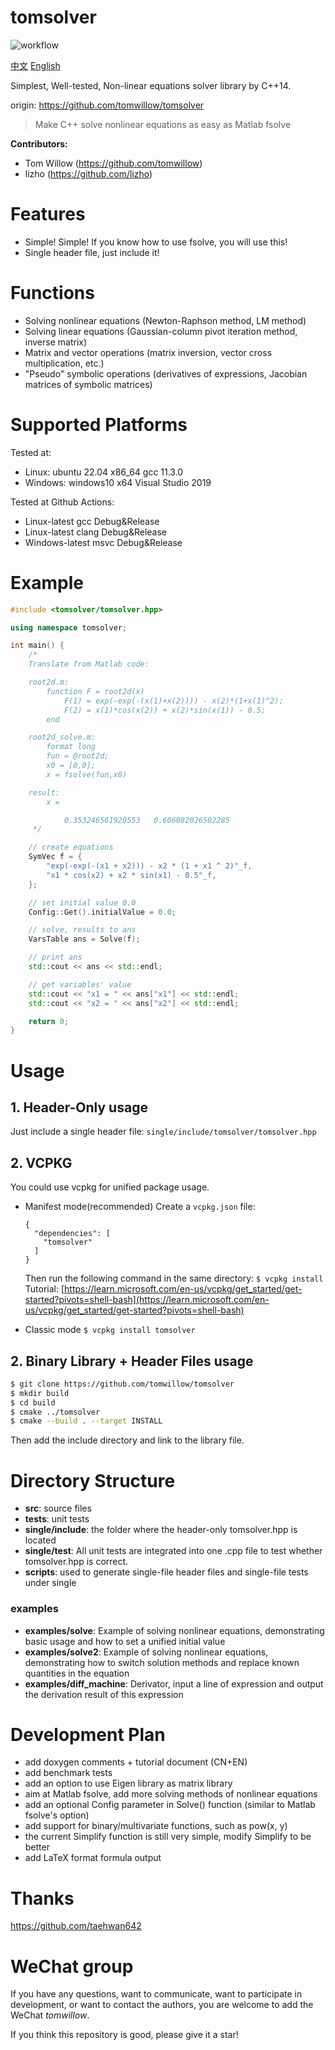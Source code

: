 # tomsolver

![workflow](https://github.com/tomwillow/tomsolver/actions/workflows/cmake-multi-platform.yml/badge.svg)

[中文](https://github.com/tomwillow/tomsolver) [English](https://github.com/tomwillow/tomsolver/blob/master/README-en.md)

Simplest, Well-tested, Non-linear equations solver library by C++14.

origin: https://github.com/tomwillow/tomsolver

> Make C++ solve nonlinear equations as easy as Matlab fsolve

**Contributors:**

* Tom Willow (https://github.com/tomwillow)
* lizho (https://github.com/lizho)

# Features

* Simple! Simple! If you know how to use fsolve, you will use this!
* Single header file, just include it!

# Functions

* Solving nonlinear equations (Newton-Raphson method, LM method)
* Solving linear equations (Gaussian-column pivot iteration method, inverse matrix)
* Matrix and vector operations (matrix inversion, vector cross multiplication, etc.)
* "Pseudo" symbolic operations (derivatives of expressions, Jacobian matrices of symbolic matrices)

# Supported Platforms

Tested at:

* Linux: ubuntu 22.04 x86_64 gcc 11.3.0
* Windows: windows10 x64 Visual Studio 2019

Tested at Github Actions:

* Linux-latest gcc Debug&Release
* Linux-latest clang Debug&Release
* Windows-latest msvc Debug&Release

# Example

```C++
#include <tomsolver/tomsolver.hpp>

using namespace tomsolver;

int main() {
    /*
    Translate from Matlab code:

    root2d.m:
        function F = root2d(x)
            F(1) = exp(-exp(-(x(1)+x(2)))) - x(2)*(1+x(1)^2);
            F(2) = x(1)*cos(x(2)) + x(2)*sin(x(1)) - 0.5;
        end

    root2d_solve.m:
        format long
        fun = @root2d;
        x0 = [0,0];
        x = fsolve(fun,x0)

    result:
        x =

            0.353246561920553   0.606082026502285
     */

    // create equations
    SymVec f = {
        "exp(-exp(-(x1 + x2))) - x2 * (1 + x1 ^ 2)"_f,
        "x1 * cos(x2) + x2 * sin(x1) - 0.5"_f,
    };

    // set initial value 0.0
    Config::Get().initialValue = 0.0;

    // solve, results to ans
    VarsTable ans = Solve(f);

    // print ans
    std::cout << ans << std::endl;

    // get variables' value
    std::cout << "x1 = " << ans["x1"] << std::endl;
    std::cout << "x2 = " << ans["x2"] << std::endl;

    return 0;
}
```

# Usage

## 1. Header-Only usage

Just include a single header file:
`single/include/tomsolver/tomsolver.hpp`

## 2. VCPKG

You could use vcpkg for unified package usage.

* Manifest mode(recommended)
  Create a `vcpkg.json` file:
  ```
  {
    "dependencies": [
      "tomsolver"
    ]
  }
  ```

  Then run the following command in the same directory:
  `$ vcpkg install`
  Tutorial: [https://learn.microsoft.com/en-us/vcpkg/get_started/get-started?pivots=shell-bash](https://learn.microsoft.com/en-us/vcpkg/get_started/get-started?pivots=shell-bash)
* Classic mode
  `$ vcpkg install tomsolver`

## 2. Binary Library + Header Files usage

```bash
$ git clone https://github.com/tomwillow/tomsolver
$ mkdir build
$ cd build
$ cmake ../tomsolver
$ cmake --build . --target INSTALL
```

Then add the include directory and link to the library file.

# Directory Structure

* **src**: source files
* **tests**: unit tests
* **single/include**: the folder where the header-only tomsolver.hpp is located
* **single/test**: All unit tests are integrated into one .cpp file to test whether tomsolver.hpp is correct.
* **scripts**: used to generate single-file header files and single-file tests under single

### examples

* **examples/solve**: Example of solving nonlinear equations, demonstrating basic usage and how to set a unified initial value
* **examples/solve2**: Example of solving nonlinear equations, demonstrating how to switch solution methods and replace known quantities in the equation
* **examples/diff_machine**: Derivator, input a line of expression and output the derivation result of this expression

# Development Plan

* add doxygen comments + tutorial document (CN+EN)
* add benchmark tests
* add an option to use Eigen library as matrix library
* aim at Matlab fsolve, add more solving methods of nonlinear equations
* add an optional Config parameter in Solve() function
  (similar to Matlab fsolve's option)
* add support for binary/multivariate functions, such as pow(x, y)
* the current Simplify function is still very simple, modify Simplify to be better
* add LaTeX format formula output

# Thanks

https://github.com/taehwan642

# WeChat group

If you have any questions, want to communicate, want to participate in development, or want to contact the authors, you are welcome to add the WeChat *tomwillow*.

If you think this repository is good, please give it a star!
